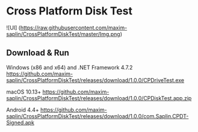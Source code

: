 # Cross Platform Disk Test

![UI]
(https://raw.githubusercontent.com/maxim-saplin/CrossPlatformDiskTest/master/Img.png)

## Download & Run

Windows (x86 and x64) and .NET Framework 4.7.2 
https://github.com/maxim-saplin/CrossPlatformDiskTest/releases/download/1.0.0/CPDriveTest.exe

macOS 10.13+
https://github.com/maxim-saplin/CrossPlatformDiskTest/releases/download/1.0.0/CPDiskTest.app.zip

Android 4.4+ 
https://github.com/maxim-saplin/CrossPlatformDiskTest/releases/download/1.0.0/com.Saplin.CPDT-Signed.apk
